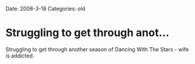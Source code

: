 Date: 2008-3-18
Categories: old

# Struggling to get through anot...

Struggling to get through another season of Dancing With The Stars - wife is addicted.
